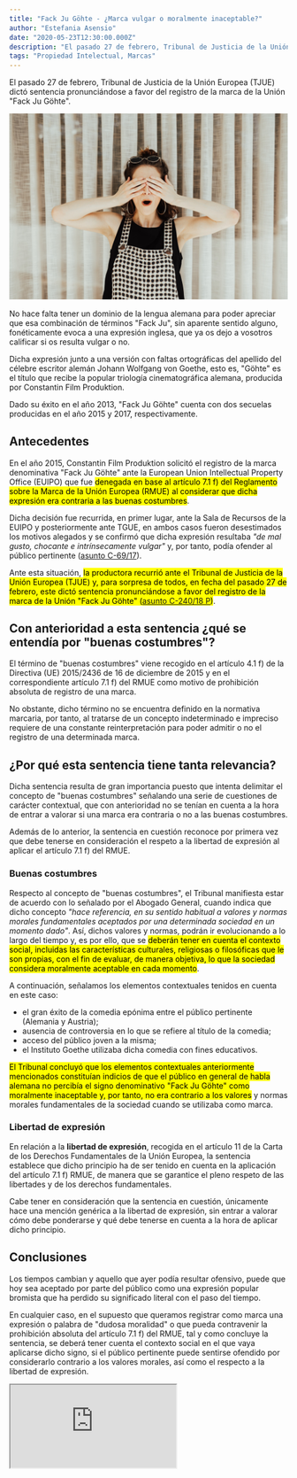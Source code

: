 ```yaml
---
title: "Fack Ju Göhte - ¿Marca vulgar o moralmente inaceptable?"
author: "Estefania Asensio"
date: "2020-05-23T12:30:00.000Z"
description: "El pasado 27 de febrero, Tribunal de Justicia de la Unión Europea (TJUE) dictó sentencia pronunciándose a favor del registro de la marca de la Unión 'Fack Ju Göhte'."
tags: "Propiedad Intelectual, Marcas"
---
```


El pasado 27 de febrero, Tribunal de Justicia de la Unión Europea (TJUE) dictó sentencia pronunciándose a favor del registro de la marca de la Unión "Fack Ju Göhte".

![Fack Ju Göhte - ¿Marca vulgar o moralmente inaceptable? © Photo by Brooke Cagle on Unsplash](./marca-vulgar-o-moralmente-inaceptable.jpg "Fack Ju Göhte - ¿Marca vulgar o moralmente inaceptable? © Photo by Brooke Cagle on Unsplash")

No hace falta tener un dominio de la lengua alemana para poder apreciar que esa combinación de términos "Fack Ju", sin aparente sentido alguno, fonéticamente evoca a una expresión inglesa, que ya os dejo a vosotros calificar si os resulta vulgar o no.

Dicha expresión junto a una versión con faltas ortográficas del apellido del célebre escritor alemán Johann Wolfgang von Goethe, esto es, "Göhte" es el título que recibe la popular triología cinematográfica alemana, producida por Constantin Film Produktion.

Dado su éxito en el año 2013, "Fack Ju Göhte" cuenta con dos secuelas producidas en el año 2015 y 2017, respectivamente.

## Antecedentes

En el año 2015, Constantin Film Produktion solicitó el registro de la marca denominativa "Fack Ju Göhte" ante la European Union Intellectual Property Office (EUIPO) que fue <mark>denegada en base al artículo 7.1 f) del Reglamento sobre la Marca de la Unión Europea (RMUE) al considerar que dicha expresión era contraria a las buenas costumbres</mark>.

Dicha decisión fue recurrida, en primer lugar, ante la Sala de Recursos de la EUIPO y posteriormente ante TGUE, en ambos casos fueron desestimados los motivos alegados y se confirmó que dicha expresión resultaba _"de mal gusto, chocante e intrínsecamente vulgar"_ y, por tanto, podía ofender al público pertinente ([asunto C-69/17](curia.europa.eu/juris/document/document.jsf?text=&docid=198722&pageIndex=0&doclang=FR&mode=req&dir=&occ=first&part=1&cid=595965)).

Ante esta situación, <mark>la productora recurrió ante el Tribunal de Justicia de la Unión Europea (TJUE) y, para sorpresa de todos, en fecha del pasado 27 de febrero, este dictó sentencia pronunciándose a favor del registro de la marca de la Unión "Fack Ju Göhte" ([asunto C-240/18 P](http://curia.europa.eu/juris/document/document.jsf?text=&docid=198722&pageIndex=0&doclang=FR&mode=req&dir=&occ=first&part=1&cid=595965))</mark>.

## Con anterioridad a esta sentencia ¿qué se entendía por "buenas costumbres"?

El término de "buenas costumbres" viene recogido en el artículo 4.1 f) de la Directiva (UE) 2015/2436 de 16 de diciembre de 2015 y en el correspondiente artículo 7.1 f) del RMUE como motivo de prohibición absoluta de registro de una marca.

No obstante, dicho término no se encuentra definido en la normativa marcaria, por tanto, al tratarse de un concepto indeterminado e impreciso requiere de una constante reinterpretación para poder admitir o no el registro de una determinada marca.

## ¿Por qué esta sentencia tiene tanta relevancia?

Dicha sentencia resulta de gran importancia puesto que intenta delimitar el concepto de "buenas costumbres" señalando una serie de cuestiones de carácter contextual, que con anterioridad no se tenían en cuenta a la hora de entrar a valorar si una marca era contraria o no a las buenas costumbres.

Además de lo anterior, la sentencia en cuestión reconoce por primera vez que debe tenerse en consideración el respeto a la libertad de expresión al aplicar el artículo 7.1 f) del RMUE.

### Buenas costumbres

Respecto al concepto de "buenas costumbres", el Tribunal manifiesta estar de acuerdo con lo señalado por el Abogado General, cuando indica que dicho concepto _"hace referencia, en su sentido habitual a valores y normas morales fundamentales aceptados por una determinada sociedad en un momento dado"_. Así, dichos valores y normas, podrán ir evolucionando a lo largo del tiempo y, es por ello, que se <mark>deberán tener en cuenta el contexto social, incluidas las características culturales, religiosas o filosóficas que le son propias, con el fin de evaluar, de manera objetiva, lo que la sociedad considera moralmente aceptable en cada momento</mark>.

A continuación, señalamos los elementos contextuales tenidos en cuenta en este caso:

- el gran éxito de la comedia epónima entre el público pertinente (Alemania y Austria);
- ausencia de controversia en lo que se refiere al título de la comedia;
- acceso del público joven a la misma;
- el Instituto Goethe utilizaba dicha comedia con fines educativos.

<mark>El Tribunal concluyó que los elementos contextuales anteriormente mencionados constituían indicios de que el público en general de habla alemana no percibía el signo denominativo "Fack Ju Göhte" como moralmente inaceptable y, por tanto, no era contrario a los valores</mark> y normas morales fundamentales de la sociedad cuando se utilizaba como marca.

### Libertad de expresión

En relación a la **libertad de expresión**, recogida en el artículo 11 de la Carta de los Derechos Fundamentales de la Unión Europea, la sentencia establece que dicho principio ha de ser tenido en cuenta en la aplicación del artículo 7.1 f) RMUE, de manera que se garantice el pleno respeto de las libertades y de los derechos fundamentales.

Cabe tener en consideración que la sentencia en cuestión, únicamente hace una mención genérica a la libertad de expresión, sin entrar a valorar cómo debe ponderarse y qué debe tenerse en cuenta a la hora de aplicar dicho principio.

## Conclusiones

Los tiempos cambian y aquello que ayer podía resultar ofensivo, puede que hoy sea aceptado por parte del público como una expresión popular bromista que ha perdido su significado literal con el paso del tiempo.

En cualquier caso, en el supuesto que queramos registrar como marca una expresión o palabra de "dudosa moralidad" o que pueda contravenir la prohibición absoluta del artículo 7.1 f) del RMUE, tal y como concluye la sentencia, se deberá tener cuenta el contexto social en el que vaya aplicarse dicho signo, si el público pertinente puede sentirse ofendido por considerarlo contrario a los valores morales, así como el respecto a la libertad de expresión.

<iframe src="https://www.youtube.com/embed/_rJKHTjVaFk"></iframe>
